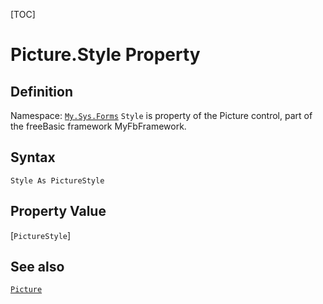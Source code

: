 [TOC]
# Picture.Style Property

## Definition
Namespace: [`My.Sys.Forms`](My.Sys.Forms.md)
`Style` is property of the Picture control, part of the freeBasic framework MyFbFramework.
## Syntax
```freeBasic
Style As PictureStyle
```
## Property Value
[`PictureStyle`]
## See also
[`Picture`](Picture.md)
